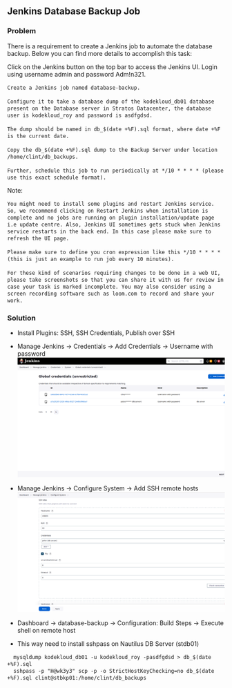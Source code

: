 ## Jenkins Database Backup Job

### Problem

There is a requirement to create a Jenkins job to automate the database backup. Below you can find more details to
accomplish this task:

Click on the Jenkins button on the top bar to access the Jenkins UI. Login using username admin and password Adm!n321.

    Create a Jenkins job named database-backup.

    Configure it to take a database dump of the kodekloud_db01 database present on the Database server in Stratos Datacenter, the database user is kodekloud_roy and password is asdfgdsd.

    The dump should be named in db_$(date +%F).sql format, where date +%F is the current date.

    Copy the db_$(date +%F).sql dump to the Backup Server under location /home/clint/db_backups.

    Further, schedule this job to run periodically at */10 * * * * (please use this exact schedule format).

Note:

    You might need to install some plugins and restart Jenkins service. So, we recommend clicking on Restart Jenkins when installation is complete and no jobs are running on plugin installation/update page i.e update centre. Also, Jenkins UI sometimes gets stuck when Jenkins service restarts in the back end. In this case please make sure to refresh the UI page.

    Please make sure to define you cron expression like this */10 * * * * (this is just an example to run job every 10 minutes).

    For these kind of scenarios requiring changes to be done in a web UI, please take screenshots so that you can share it with us for review in case your task is marked incomplete. You may also consider using a screen recording software such as loom.com to record and share your work.

### Solution

- Install Plugins: SSH, SSH Credentials, Publish over SSH
- Manage Jenkins -> Credentials -> Add Credentials -> Username with password
  ![credentials](credentials.png)
- Manage Jenkins -> Configure System -> Add SSH remote hosts
  ![remote_hosts](remote_hosts.png)
- Dashboard -> database-backup -> Configuration: Build Steps -> Execute shell on remote host

- This way need to install sshpass on Nautilus DB Server (stdb01)

```shell
  mysqldump kodekloud_db01 -u kodekloud_roy -pasdfgdsd > db_$(date +%F).sql
  sshpass -p "H@wk3y3" scp -p -o StrictHostKeyChecking=no db_$(date +%F).sql clint@stbkp01:/home/clint/db_backups
```
    